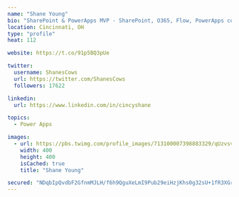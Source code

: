 ```yaml
---
name: "Shane Young"
bio: "SharePoint & PowerApps MVP - SharePoint, O365, Flow, PowerApps consulting? @PowerApps911 | Pure Snark? You found it."
location: Cincinnati, OH
type: "profile"
heat: 112

website: https://t.co/91p5BQ3pUe

twitter:
  username: ShanesCows
  url: https://twitter.com/ShanesCows
  followers: 17622

linkedin:
  url: https://www.linkedin.com/in/cincyshane

topics:
  - Power Apps

images:
  - url: https://pbs.twimg.com/profile_images/713100007398883329/qUzvsvQ3_400x400.jpg
    width: 400
    height: 400
    isCached: true
    title: "Shane Young"

secured: "NDqbIpQvdbF2GfnmMJLH/f6h9QguXeLmI9Pub29eiHzjKhs0g32sU+1fR3XGrEh/Z90Mz2Au/esHK4/XAqnFJTOZs2dlsICLroqCvEBcZHqF3NdPtCV4PvsZTFWnjLRzLP5Iu46KqUgK2vZLXBBz6KkdczbZtiN6zW5m2Lq+3+T9hQ/HMmCld1xUodQjSKexuFzsRXpAXAsV7yqaQqy/2MZHK9PQLvPFb3/tKrCSzuzPyyUMtBQ/pyhBcjo4L39W4XDAX6cqZQCJxzFkqRNPZNXHSiaSmWusggPbvtC/caRzpRPx8xT6vCd8/PZ+y+IJ6hQPXbBWg+8/I49J4uHYurNN49R4SxkmBIEObtUxtQWsBDDcf6tbdRGHeUuhqglORzWrfn97bLeJbDZ6pl+mlPm7toHtNjmR/XUmhoyzSx0=;QYYPtmmQ+Kh3LsiwXnEBWA=="
---
```


